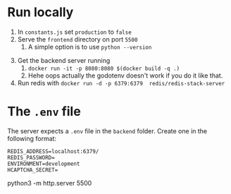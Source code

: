 # Run locally
1. In `constants.js` set `production` to `false`
2. Serve the `frontend` directory on port `5500`
    1. A simple option is to use `python --version`
<!-- TODO update this to be rust-specific -->
3. Get the backend server running
    1. `docker run -it -p 8080:8080 $(docker build -q .)`
    2. Hehe oops actually the godotenv doesn't work if you do it like that.
4. Run redis with `docker run -d -p 6379:6379  redis/redis-stack-server`


# The `.env` file
The server expects a `.env` file in the `backend` folder. Create one in the following format:

```
REDIS_ADDRESS=localhost:6379/
REDIS_PASSWORD=
ENVIRONMENT=development
HCAPTCHA_SECRET=
```

python3 -m http.server 5500 